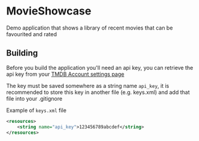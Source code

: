 # MovieShowcase
Demo application that shows a library of recent movies that can be favourited and rated

## Building
Before you build the application you'll need an api key, you can retrieve the api key from your 
[TMDB Account settings page](https://www.themoviedb.org/settings/api)

The key must be saved somewhere as a string name `api_key`, it is recommended to store this key in 
another file (e.g. keys.xml) and add that file into your .gitignore

Example of `keys.xml` file

```xml
<resources>
    <string name="api_key">123456789abcdef</string>
</resources>
```